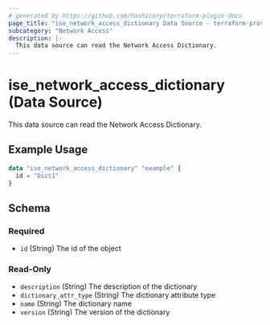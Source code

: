 ```yaml
---
# generated by https://github.com/hashicorp/terraform-plugin-docs
page_title: "ise_network_access_dictionary Data Source - terraform-provider-ise"
subcategory: "Network Access"
description: |-
  This data source can read the Network Access Dictionary.
---
```


# ise_network_access_dictionary (Data Source)

This data source can read the Network Access Dictionary.

## Example Usage

```terraform
data "ise_network_access_dictionary" "example" {
  id = "Dict1"
}
```

<!-- schema generated by tfplugindocs -->
## Schema

### Required

- `id` (String) The id of the object

### Read-Only

- `description` (String) The description of the dictionary
- `dictionary_attr_type` (String) The dictionary attribute type
- `name` (String) The dictionary name
- `version` (String) The version of the dictionary
